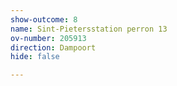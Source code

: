 ```yaml
---
show-outcome: 8
name: Sint-Pietersstation perron 13
ov-number: 205913
direction: Dampoort
hide: false

---
```

